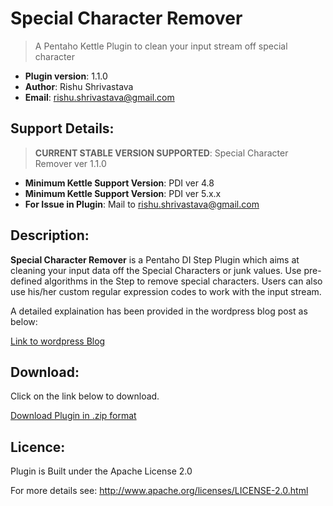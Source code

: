 # Special Character Remover 
> A Pentaho Kettle Plugin to clean your input stream off special character


- **Plugin version**: 1.1.0
- **Author**: Rishu Shrivastava
- **Email**: rishu.shrivastava@gmail.com

## Support Details:
> **CURRENT STABLE VERSION SUPPORTED**: Special Character Remover ver 1.1.0

- **Minimum Kettle Support Version**: PDI ver 4.8
- **Minimum Kettle Support Version**: PDI ver 5.x.x
- **For Issue in Plugin**: Mail to rishu.shrivastava@gmail.com

## Description:

**Special Character Remover** is a Pentaho DI Step Plugin which aims at cleaning your input data off the Special Characters or junk values.
Use pre-defined algorithms in the Step to remove special characters. Users can also use his/her custom regular expression codes to 
work with the input stream.

A detailed explaination has been provided in the wordpress blog post as below:

[Link to wordpress Blog](https://anotherreeshu.wordpress.com/2015/01/07/special-character-remover-clean-your-data-of-special-characters-pentaho-kettle-step-plugin/)

## Download:

Click on the link below to download. 

[Download Plugin in .zip format](https://github.com/rishuatgithub/Special-Character-Remover/releases/download/SpecialCharacterRemover_v1.1.0/SpecialCharacterRemover-ver-1.1.0.zip)

## Licence:
Plugin is Built under the Apache License 2.0

For more details see: http://www.apache.org/licenses/LICENSE-2.0.html









